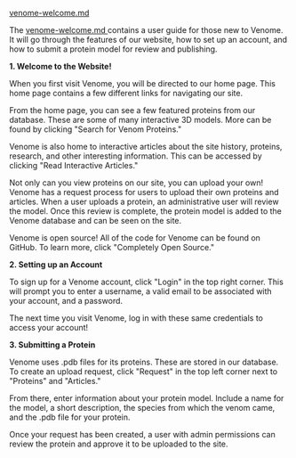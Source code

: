 [ venome-welcome.md ](..venome-welcome.md)

The [ venome-welcome.md ](..venome-welcome.md) contains a user guide for those new to Venome. It will go through the features of our website, how to set up an account, and how to submit a protein model for review and publishing. 

**1. Welcome to the Website!**

When you first visit Venome, you will be directed to our home page. This home page contains a few different links for navigating our site.

From the home page, you can see a few featured proteins from our database. These are some of many interactive 3D models. More can be found by clicking "Search for Venom Proteins."

Venome is also home to interactive articles about the site history, proteins, research, and other interesting information. This can be accessed by clicking "Read Interactive Articles." 

Not only can you view proteins on our site, you can upload your own! Venome has a request process for users to upload their own proteins and articles. When a user uploads a protein, an administrative user will review the model. Once this review is complete, the protein model is added to the Venome database and can be seen on the site. 

Venome is open source! All of the code for Venome can be found on GitHub. To learn more, click "Completely Open Source." 

**2. Setting up an Account**

To sign up for a Venome account, click "Login" in the top right corner. This will prompt you to enter a username, a valid email to be associated with your account, and a password. 

The next time you visit Venome, log in with these same credentials to access your account!

**3. Submitting a Protein**

Venome uses .pdb files for its proteins. These are stored in our database. To create an upload request, click "Request" in the top left corner next to "Proteins" and "Articles." 

From there, enter information about your protein model. Include a name for the model, a short description, the species from which the venom came, and the .pdb file for your protein. 

Once your request has been created, a user with admin permissions can review the protein and approve it to be uploaded to the site. 